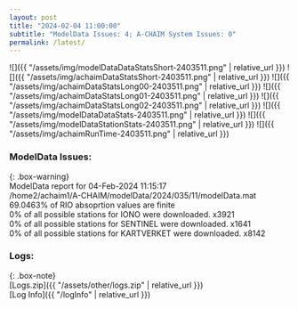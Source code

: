 ```yaml
---
layout: post
title: "2024-02-04 11:00:00"
subtitle: "ModelData Issues: 4; A-CHAIM System Issues: 0"
permalink: /latest/
---
```


![]({{ "/assets/img/modelDataDataStatsShort-2403511.png" | relative_url }})
![]({{ "/assets/img/achaimDataStatsShort-2403511.png" | relative_url }})
![]({{ "/assets/img/achaimDataStatsLong00-2403511.png" | relative_url }})
![]({{ "/assets/img/achaimDataStatsLong01-2403511.png" | relative_url }})
![]({{ "/assets/img/achaimDataStatsLong02-2403511.png" | relative_url }})
![]({{ "/assets/img/modelDataDataStats-2403511.png" | relative_url }})
![]({{ "/assets/img/modelDataStationStats-2403511.png" | relative_url }})
![]({{ "/assets/img/achaimRunTime-2403511.png" | relative_url }})


### ModelData Issues:  
  
{: .box-warning}  
 ModelData report for 04-Feb-2024 11:15:17   
 /home2/achaim1/A-CHAIM/modelData/2024/035/11/modelData.mat   
 69.0463% of RIO absoprtion values are finite   
 0% of all possible stations for IONO were downloaded. x3921   
 0% of all possible stations for SENTINEL were downloaded. x1641   
 0% of all possible stations for KARTVERKET were downloaded. x8142   
  


### Logs:  
  
{: .box-note}  
[Logs.zip]({{ "/assets/other/logs.zip" | relative_url }})  
[Log Info]({{ "/logInfo" | relative_url }})  
